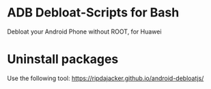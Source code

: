 # ADB Debloat-Scripts for Bash
Debloat your Android Phone without ROOT, for Huawei

# Uninstall packages
Use the following tool: https://ripdajacker.github.io/android-debloatjs/

